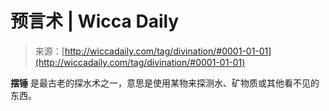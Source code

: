 <!--yml

category: 未分类

date: 2024-06-12 18:25:06

-->

# 预言术 | Wicca Daily

> 来源：[http://wiccadaily.com/tag/divination/#0001-01-01](http://wiccadaily.com/tag/divination/#0001-01-01)

**摆锤** 是最古老的探水术之一，意思是使用某物来探测水、矿物质或其他看不见的东西。
